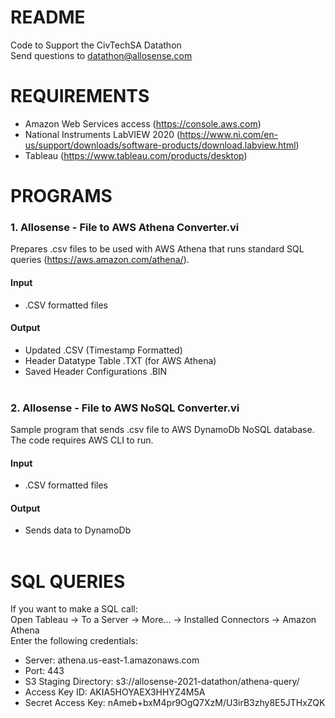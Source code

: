 # README
Code to Support the CivTechSA Datathon\
Send questions to datathon@allosense.com

# REQUIREMENTS
- Amazon Web Services access (https://console.aws.com)
- National Instruments LabVIEW 2020 (https://www.ni.com/en-us/support/downloads/software-products/download.labview.html)
- Tableau (https://www.tableau.com/products/desktop)

# PROGRAMS
### 1. Allosense - File to AWS Athena Converter.vi
  Prepares .csv files to be used with AWS Athena that runs standard SQL queries (https://aws.amazon.com/athena/).<br />
#### Input
  - .CSV formatted files<br />
#### Output
  - Updated .CSV (Timestamp Formatted)
  - Header Datatype Table .TXT (for AWS Athena)
  - Saved Header Configurations .BIN<br /><br />

### 2. Allosense - File to AWS NoSQL Converter.vi
  Sample program that sends .csv file to AWS DynamoDb NoSQL database. The code requires AWS CLI to run.<br />
#### Input
  - .CSV formatted files<br />
#### Output
  - Sends data to DynamoDb<br /><br />

# SQL QUERIES
If you want to make a SQL call:\
  Open Tableau -> To a Server -> More... -> Installed Connectors -> Amazon Athena\
Enter the following credentials:
- Server:               athena.us-east-1.amazonaws.com
- Port:                 443
- S3 Staging Directory: s3://allosense-2021-datathon/athena-query/
- Access Key ID:        AKIA5HOYAEX3HHYZ4M5A
- Secret Access Key:    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
